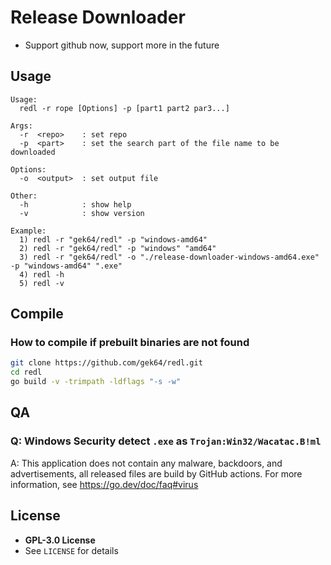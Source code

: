 # Release Downloader

- Support github now, support more in the future

## Usage
```
Usage:                                                                 
  redl -r rope [Options] -p [part1 part2 par3...]                      
                                                                       
Args:                                                                  
  -r  <repo>    : set repo
  -p  <part>    : set the search part of the file name to be downloaded

Options:                                                               
  -o  <output>  : set output file
                                                                       
Other: 
  -h            : show help
  -v            : show version

Example:
  1) redl -r "gek64/redl" -p "windows-amd64"
  2) redl -r "gek64/redl" -p "windows" "amd64"
  3) redl -r "gek64/redl" -o "./release-downloader-windows-amd64.exe" -p "windows-amd64" ".exe"
  4) redl -h
  5) redl -v
```

## Compile
### How to compile if prebuilt binaries are not found
```sh
git clone https://github.com/gek64/redl.git
cd redl
go build -v -trimpath -ldflags "-s -w"
```

## QA
### Q: Windows Security detect `.exe` as `Trojan:Win32/Wacatac.B!ml`
A: This application does not contain any malware, backdoors, and advertisements, all released files are build by GitHub actions. For more information, see https://go.dev/doc/faq#virus

## License
- **GPL-3.0 License**
- See `LICENSE` for details
